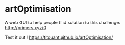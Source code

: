 # artOptimisation
A web GUI to help people find solution to this challenge: http://primers.xyz/0

Test it out ! https://titouant.github.io/artOptimisation/
